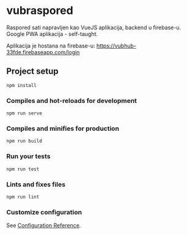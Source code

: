 # vubraspored

Raspored sati napravljen kao VueJS aplikacija, backend u firebase-u. Google PWA aplikacija - self-taught.

Aplikacija je hostana na firebase-u:
https://vubhub-33fde.firebaseapp.com/login


## Project setup
```
npm install
```

### Compiles and hot-reloads for development
```
npm run serve
```

### Compiles and minifies for production
```
npm run build
```

### Run your tests
```
npm run test
```

### Lints and fixes files
```
npm run lint
```

### Customize configuration
See [Configuration Reference](https://cli.vuejs.org/config/).
